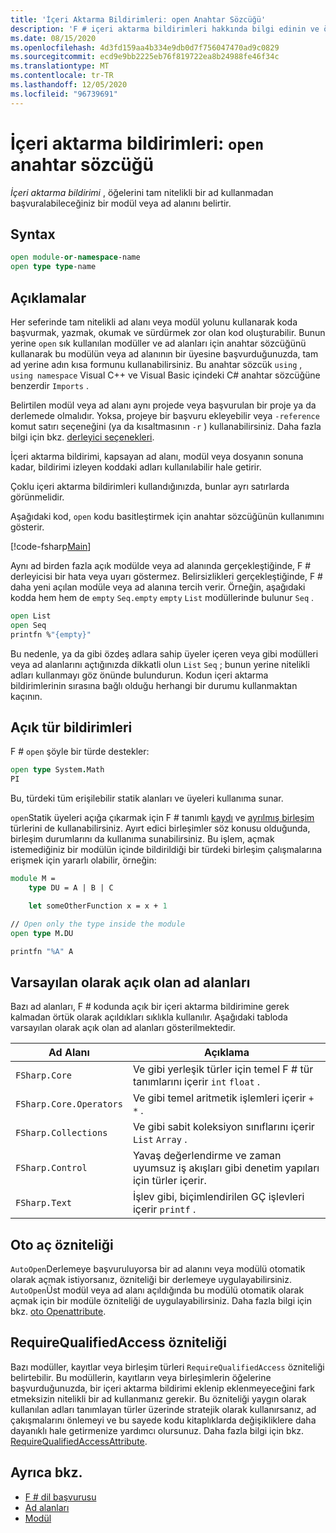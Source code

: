 ```yaml
---
title: 'İçeri Aktarma Bildirimleri: open Anahtar Sözcüğü'
description: 'F # içeri aktarma bildirimleri hakkında bilgi edinin ve öğelerin tam nitelikli bir ad kullanmadan başvurdukları bir modül veya ad alanı belirtmeleri hakkında bilgi edinin.'
ms.date: 08/15/2020
ms.openlocfilehash: 4d3fd159aa4b334e9db0d7f756047470ad9c0829
ms.sourcegitcommit: ecd9e9bb2225eb76f819722ea8b24988fe46f34c
ms.translationtype: MT
ms.contentlocale: tr-TR
ms.lasthandoff: 12/05/2020
ms.locfileid: "96739691"
---
```

# <a name="import-declarations-the-open-keyword"></a>İçeri aktarma bildirimleri: `open` anahtar sözcüğü

*İçeri aktarma bildirimi* , öğelerini tam nitelikli bir ad kullanmadan başvuralabileceğiniz bir modül veya ad alanını belirtir.

## <a name="syntax"></a>Syntax

```fsharp
open module-or-namespace-name
open type type-name
```

## <a name="remarks"></a>Açıklamalar

Her seferinde tam nitelikli ad alanı veya modül yolunu kullanarak koda başvurmak, yazmak, okumak ve sürdürmek zor olan kod oluşturabilir. Bunun yerine `open` sık kullanılan modüller ve ad alanları için anahtar sözcüğünü kullanarak bu modülün veya ad alanının bir üyesine başvurduğunuzda, tam ad yerine adın kısa formunu kullanabilirsiniz. Bu anahtar sözcük `using` , `using namespace` Visual C++ ve Visual Basic içindeki C# anahtar sözcüğüne benzerdir `Imports` .

Belirtilen modül veya ad alanı aynı projede veya başvurulan bir proje ya da derlemede olmalıdır. Yoksa, projeye bir başvuru ekleyebilir veya `-reference` komut satırı seçeneğini (ya da kısaltmasının `-r` ) kullanabilirsiniz. Daha fazla bilgi için bkz. [derleyici seçenekleri](compiler-options.md).

İçeri aktarma bildirimi, kapsayan ad alanı, modül veya dosyanın sonuna kadar, bildirimi izleyen koddaki adları kullanılabilir hale getirir.

Çoklu içeri aktarma bildirimleri kullandığınızda, bunlar ayrı satırlarda görünmelidir.

Aşağıdaki kod, `open` kodu basitleştirmek için anahtar sözcüğünün kullanımını gösterir.

[!code-fsharp[Main](~/samples/snippets/fsharp/lang-ref-2/snippet6801.fs)]

Aynı ad birden fazla açık modülde veya ad alanında gerçekleştiğinde, F # derleyicisi bir hata veya uyarı göstermez. Belirsizlikleri gerçekleştiğinde, F # daha yeni açılan modüle veya ad alanına tercih verir. Örneğin, aşağıdaki kodda hem hem de `empty` `Seq.empty` `empty` `List` modüllerinde bulunur `Seq` .

```fsharp
open List
open Seq
printfn %"{empty}"
```

Bu nedenle, ya da gibi özdeş adlara sahip üyeler içeren veya gibi modülleri veya ad alanlarını açtığınızda dikkatli olun `List` `Seq` ; bunun yerine nitelikli adları kullanmayı göz önünde bulundurun. Kodun içeri aktarma bildirimlerinin sırasına bağlı olduğu herhangi bir durumu kullanmaktan kaçının.

## <a name="open-type-declarations"></a>Açık tür bildirimleri

F # `open` şöyle bir türde destekler:

```fsharp
open type System.Math
PI
```

Bu, türdeki tüm erişilebilir statik alanları ve üyeleri kullanıma sunar.

`open`Statik üyeleri açığa çıkarmak için F # tanımlı [kaydı](records.md) ve [ayrılmış birleşim](discriminated-unions.md) türlerini de kullanabilirsiniz. Ayırt edici birleşimler söz konusu olduğunda, birleşim durumlarını da kullanıma sunabilirsiniz. Bu işlem, açmak istemediğiniz bir modülün içinde bildirildiği bir türdeki birleşim çalışmalarına erişmek için yararlı olabilir, örneğin:

```fsharp
module M =
    type DU = A | B | C

    let someOtherFunction x = x + 1

// Open only the type inside the module
open type M.DU

printfn "%A" A
```

## <a name="namespaces-that-are-open-by-default"></a>Varsayılan olarak açık olan ad alanları

Bazı ad alanları, F # kodunda açık bir içeri aktarma bildirimine gerek kalmadan örtük olarak açıldıkları sıklıkla kullanılır. Aşağıdaki tabloda varsayılan olarak açık olan ad alanları gösterilmektedir.

|Ad Alanı|Açıklama|
|---------|-----------|
|`FSharp.Core`|Ve gibi yerleşik türler için temel F # tür tanımlarını içerir `int` `float` .|
|`FSharp.Core.Operators`|Ve gibi temel aritmetik işlemleri içerir `+` `*` .|
|`FSharp.Collections`|Ve gibi sabit koleksiyon sınıflarını içerir `List` `Array` .|
|`FSharp.Control`|Yavaş değerlendirme ve zaman uyumsuz iş akışları gibi denetim yapıları için türler içerir.|
|`FSharp.Text`|İşlev gibi, biçimlendirilen GÇ işlevleri içerir `printf` .|

## <a name="autoopen-attribute"></a>Oto aç özniteliği

`AutoOpen`Derlemeye başvuruluyorsa bir ad alanını veya modülü otomatik olarak açmak istiyorsanız, özniteliği bir derlemeye uygulayabilirsiniz. `AutoOpen`Üst modül veya ad alanı açıldığında bu modülü otomatik olarak açmak için bir modüle özniteliği de uygulayabilirsiniz. Daha fazla bilgi için bkz. [oto Openattribute](https://fsharp.github.io/fsharp-core-docs/reference/fsharp-core-autoopenattribute.html).

## <a name="requirequalifiedaccess-attribute"></a>RequireQualifiedAccess özniteliği

Bazı modüller, kayıtlar veya birleşim türleri `RequireQualifiedAccess` özniteliği belirtebilir. Bu modüllerin, kayıtların veya birleşimlerin öğelerine başvurduğunuzda, bir içeri aktarma bildirimi eklenip eklenmeyeceğini fark etmeksizin nitelikli bir ad kullanmanız gerekir. Bu özniteliği yaygın olarak kullanılan adları tanımlayan türler üzerinde stratejik olarak kullanırsanız, ad çakışmalarını önlemeyi ve bu sayede kodu kitaplıklarda değişikliklere daha dayanıklı hale getirmenize yardımcı olursunuz. Daha fazla bilgi için bkz. [RequireQualifiedAccessAttribute](https://fsharp.github.io/fsharp-core-docs/reference/fsharp-core-requirequalifiedaccessattribute.html).

## <a name="see-also"></a>Ayrıca bkz.

- [F # dil başvurusu](index.md)
- [Ad alanları](namespaces.md)
- [Modül](modules.md)
